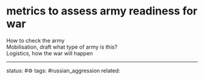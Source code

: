 # metrics to assess army readiness for war
How to check the army  
Mobilisation, draft what type of army is this?  
Logistics, how the war will happen

---
status: #⚙️ 
tags: #russian_aggression 
related: 